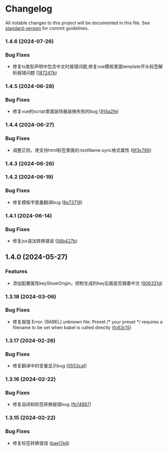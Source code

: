 # Changelog

All notable changes to this project will be documented in this file. See [standard-version](https://github.com/conventional-changelog/standard-version) for commit guidelines.

### 1.4.6 (2024-07-26)


### Bug Fixes

* 修复ts类型声明中包含中文时报错问题,修复vue模板里面template开头标签解析报错问题 ([187247b](https://github.com/tenadolanter/i18n-cli/commit/187247bffd50f4a90f637a4e0d559ebed660c5b2))

### 1.4.5 (2024-06-28)


### Bug Fixes

* 修复vue的script里面装饰器装换失败的bug ([914a2fe](https://github.com/tenadolanter/i18n-cli/commit/914a2fe129dbeb4deeea6e689aee14e3b3294116))

### 1.4.4 (2024-06-27)


### Bug Fixes

* 调整正则，使支持html标签里面的:textName.sync格式属性 ([6f3c766](https://github.com/tenadolanter/i18n-cli/commit/6f3c7667a4b30e84c2e7b58a1bda2eec9d2a0fc5))

### 1.4.3 (2024-06-26)

### 1.4.2 (2024-06-19)


### Bug Fixes

* 修复模板字面量翻译bug ([8e73719](https://github.com/tenadolanter/i18n-cli/commit/8e73719d9b5e07bb8a30200f3e6314a391c9d3b7))

### 1.4.1 (2024-06-14)


### Bug Fixes

* 修复jsx语法转换错误 ([06b427b](https://github.com/tenadolanter/i18n-cli/commit/06b427bec80f5238ead3e899bcce1184c798683b))

## 1.4.0 (2024-05-27)


### Features

* 添加配置属性keyShowOrigin，控制生成的key后面是否跟着中文 ([906331d](https://github.com/tenadolanter/i18n-cli/commit/906331d3da0f1411f06dbf4a7679fe14a1c5ecb1))

### 1.3.18 (2024-03-06)


### Bug Fixes

* 修复报错 Error: [BABEL] unknown file: Preset /* your preset */ requires a filename to be set when babel is called directly ([fc63c15](https://github.com/tenadolanter/i18n-cli/commit/fc63c159c96927f8e9ca02a150237881c8b5ae07))

### 1.3.17 (2024-02-26)


### Bug Fixes

* 修复翻译中的变量显示bug ([0553caf](https://github.com/tenadolanter/i18n-cli/commit/0553caf0f69d3370aee102e59c01a762f5615c30))

### 1.3.16 (2024-02-22)


### Bug Fixes

* 修复自闭和标签转换报错bug ([fb74887](https://github.com/tenadolanter/i18n-cli/commit/fb74887457ca3bb7a959889fa3df0b0e274a20b5))

### 1.3.15 (2024-02-22)


### Bug Fixes

* 修复标签转换错误 ([bae17e8](https://github.com/tenadolanter/i18n-cli/commit/bae17e8b3e5c333dc8dd920f8067ee9dc8069c59))
